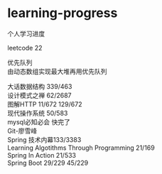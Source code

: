 # learning-progress
个人学习进度    

leetcode 22   



优先队列       
由动态数组实现最大堆再用优先队列      
 

大话数据结构 339/463      
设计模式之禅 62/2687  
图解HTTP 11/672  129/672    
现代操作系统 50/583  
mysql必知必会 快完了    
Git-廖雪峰  
Spring 技术内幕133/3383  
Learning Algotithms Through Programming  21/169    
Spring In Action 21/533  
Spring Boot 29/229 45/229
